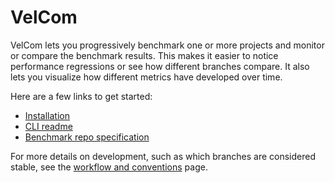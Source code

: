 # VelCom

VelCom lets you progressively benchmark one or more projects and monitor or
compare the benchmark results. This makes it easier to notice performance
regressions or see how different branches compare. It also lets you visualize
how different metrics have developed over time.

Here are a few links to get started:
- [Installation](docs/install.md)
- [CLI readme](cli/README.md)
- [Benchmark repo specification](docs/bench_repo_specification.md)

For more details on development, such as which branches are considered stable, see the
[workflow and conventions](https://github.com/IPDSnelting/velcom/wiki/Workflow-and-Conventions)
page.
